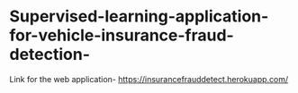 # Supervised-learning-application-for-vehicle-insurance-fraud-detection-
Link for the web application- https://insurancefrauddetect.herokuapp.com/
